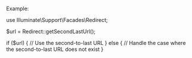 Example:

use Illuminate\Support\Facades\Redirect;

$url = Redirect::getSecondLastUrl();

if ($url) {
    // Use the second-to-last URL
} else {
    // Handle the case where the second-to-last URL does not exist
}
